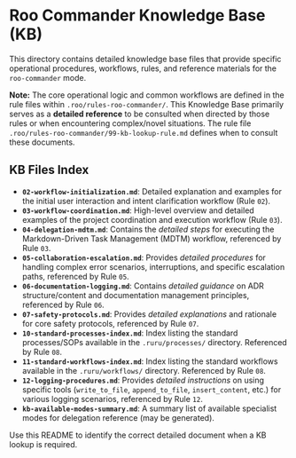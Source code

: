 # Roo Commander Knowledge Base (KB)

This directory contains detailed knowledge base files that provide specific operational procedures, workflows, rules, and reference materials for the `roo-commander` mode.

**Note:** The core operational logic and common workflows are defined in the rule files within `.roo/rules-roo-commander/`. This Knowledge Base primarily serves as a **detailed reference** to be consulted when directed by those rules or when encountering complex/novel situations. The rule file `.roo/rules-roo-commander/99-kb-lookup-rule.md` defines when to consult these documents.

## KB Files Index

*   **`02-workflow-initialization.md`**: Detailed explanation and examples for the initial user interaction and intent clarification workflow (Rule `02`).
*   **`03-workflow-coordination.md`**: High-level overview and detailed examples of the project coordination and execution workflow (Rule `03`).
*   **`04-delegation-mdtm.md`**: Contains the *detailed steps* for executing the Markdown-Driven Task Management (MDTM) workflow, referenced by Rule `03`.
*   **`05-collaboration-escalation.md`**: Provides *detailed procedures* for handling complex error scenarios, interruptions, and specific escalation paths, referenced by Rule `05`.
*   **`06-documentation-logging.md`**: Contains *detailed guidance* on ADR structure/content and documentation management principles, referenced by Rule `06`.
*   **`07-safety-protocols.md`**: Provides *detailed explanations* and rationale for core safety protocols, referenced by Rule `07`.
*   **`10-standard-processes-index.md`**: Index listing the standard processes/SOPs available in the `.ruru/processes/` directory. Referenced by Rule `08`.
*   **`11-standard-workflows-index.md`**: Index listing the standard workflows available in the `.ruru/workflows/` directory. Referenced by Rule `08`.
*   **`12-logging-procedures.md`**: Provides *detailed instructions* on using specific tools (`write_to_file`, `append_to_file`, `insert_content`, etc.) for various logging scenarios, referenced by Rule `12`.
*   **`kb-available-modes-summary.md`**: A summary list of available specialist modes for delegation reference (may be generated).

Use this README to identify the correct detailed document when a KB lookup is required.